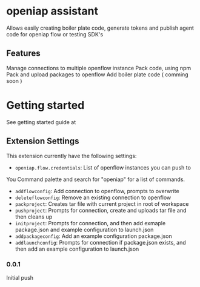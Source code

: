 # openiap assistant

Allows easily creating boiler plate code, generate tokens and publish agent code for openiap flow or testing SDK's

## Features

Manage connections to multiple openflow instance 
Pack code, using npm
Pack and upload packages to openflow
Add boiler plate code ( comming soon )

# Getting started
See getting started guide at 
## Extension Settings

This extension currently have the following settings:

* `openiap.flow.credentials`: List of openflow instances you can push to

You Command palette and search for "openiap" for a list of commands.
* `addflowconfig`: Add connection to openflow, prompts to overwrite
* `deleteflowconfig`: Remove an existing connection to openflow
* `packproject`: Creates tar file with current project in root of workspace
* `pushproject`: Prompts for connection, create and uploads tar file and then cleans up
* `initproject`: Prompts for connection, and then add exmaple package.json and example configuration to launch.json
* `addpackageconfig`: Add an example configuration package.json
* `addlaunchconfig`: Prompts for connection if package.json exists, and then add an example configuration to launch.json


### 0.0.1

Initial push

